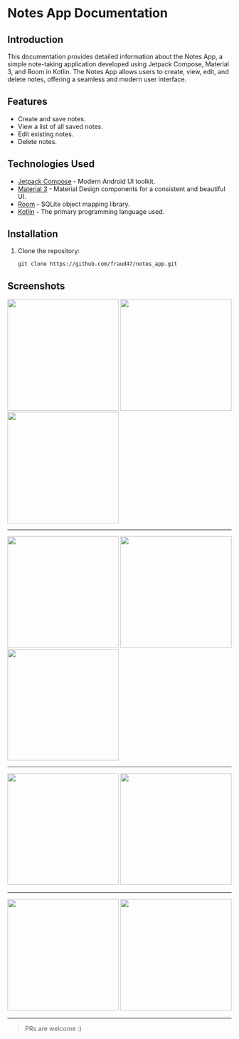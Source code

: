 # Notes App Documentation

## Introduction

This documentation provides detailed information about the Notes App, a simple note-taking application developed using Jetpack Compose, Material 3, and Room in Kotlin. The Notes App allows users to create, view, edit, and delete notes, offering a seamless and modern user interface.

## Features

- Create and save notes.
- View a list of all saved notes.
- Edit existing notes.
- Delete notes.


## Technologies Used

- [Jetpack Compose](https://developer.android.com/jetpack/compose) - Modern Android UI toolkit.
- [Material 3](https://material.io/design) - Material Design components for a consistent and beautiful UI.
- [Room](https://developer.android.com/training/data-storage/room) - SQLite object mapping library.
- [Kotlin](https://kotlinlang.org/) - The primary programming language used.

## Installation

1. Clone the repository:

   ```shell
   git clone https://github.com/fraud47/notes_app.git

## Screenshots

<img src="media/sc1.png" width="250" /> <img src="media/home.png" width="250" /> <img src="media/tvshows.png" width="250" />

---
<img src="media/sc2.png" width="250" /> <img src="media/profile.png" width="250" /> <img src="media/watchlist.png" width="250" /> 

---
 <img src="media/sc3.png" width="250" /> <img src="media/search_results.png" width="250" />

---
 <img src="media/sc4.png" width="250" /> <img src="media/search_results.png" width="250" />

---
> PRs are welcome :)


